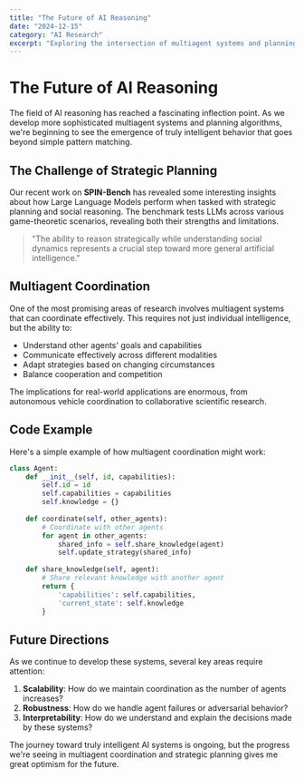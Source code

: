 ```yaml
---
title: "The Future of AI Reasoning"
date: "2024-12-15"
category: "AI Research"
excerpt: "Exploring the intersection of multiagent systems and planning AI, and how they're shaping the next generation of intelligent systems."
---
```


# The Future of AI Reasoning

The field of AI reasoning has reached a fascinating inflection point. As we develop more sophisticated multiagent systems and planning algorithms, we're beginning to see the emergence of truly intelligent behavior that goes beyond simple pattern matching.

## The Challenge of Strategic Planning

Our recent work on **SPIN-Bench** has revealed some interesting insights about how Large Language Models perform when tasked with strategic planning and social reasoning. The benchmark tests LLMs across various game-theoretic scenarios, revealing both their strengths and limitations.

> "The ability to reason strategically while understanding social dynamics represents a crucial step toward more general artificial intelligence."

## Multiagent Coordination

One of the most promising areas of research involves multiagent systems that can coordinate effectively. This requires not just individual intelligence, but the ability to:

- Understand other agents' goals and capabilities
- Communicate effectively across different modalities
- Adapt strategies based on changing circumstances
- Balance cooperation and competition

The implications for real-world applications are enormous, from autonomous vehicle coordination to collaborative scientific research.

## Code Example

Here's a simple example of how multiagent coordination might work:

```python
class Agent:
    def __init__(self, id, capabilities):
        self.id = id
        self.capabilities = capabilities
        self.knowledge = {}
    
    def coordinate(self, other_agents):
        # Coordinate with other agents
        for agent in other_agents:
            shared_info = self.share_knowledge(agent)
            self.update_strategy(shared_info)
    
    def share_knowledge(self, agent):
        # Share relevant knowledge with another agent
        return {
            'capabilities': self.capabilities,
            'current_state': self.knowledge
        }
```

## Future Directions

As we continue to develop these systems, several key areas require attention:

1. **Scalability**: How do we maintain coordination as the number of agents increases?
2. **Robustness**: How do we handle agent failures or adversarial behavior?
3. **Interpretability**: How do we understand and explain the decisions made by these systems?

The journey toward truly intelligent AI systems is ongoing, but the progress we're seeing in multiagent coordination and strategic planning gives me great optimism for the future. 